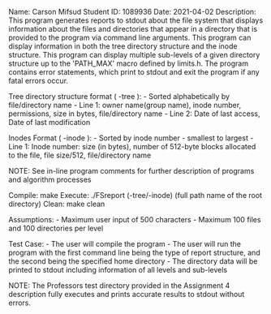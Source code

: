 Name: Carson Mifsud
Student ID: 1089936
Date: 2021-04-02
Description: This program generates reports to stdout about the file system that displays
information about the files and directories that appear in a directory that is provided to the
program via command line arguments. This program can display information in both the tree
directory structure and the inode structure. This program can display multiple sub-levels of a
given directory structure up to the 'PATH_MAX' macro defined by limits.h. The program contains
error statements, which print to stdout and exit the program if any fatal errors occur.

Tree directory structure format ( -tree ):
    - Sorted alphabetically by file/directory name
    - Line 1: owner name(group name), inode number, permissions, size in bytes, file/directory name
    - Line 2: Date of last access, Date of last modification

Inodes Format ( -inode ):
    - Sorted by inode number - smallest to largest
    - Line 1: Inode number: size (in bytes), number of 512-byte blocks allocated to the file,
      file size/512, file/directory name

NOTE: See in-line program comments for further description of programs and algorithm processes

Compile:
    make
Execute:
    ./FSreport (-tree/-inode) (full path name of the root directory)
Clean:
    make clean

Assumptions:
    - Maximum user input of 500 characters
    - Maximum 100 files and 100 directories per level

Test Case:
    - The user will compile the program
    - The user will run the program with the first command line being the type of report structure,
      and the second being the specified home directory
    - The directory data will be printed to stdout including information of all levels and sub-levels

NOTE: The Professors test directory provided in the Assignment 4 description fully executes and prints
accurate results to stdout without errors.